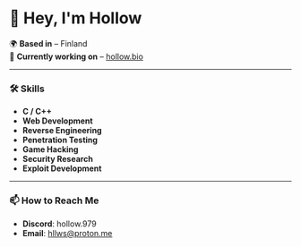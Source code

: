 # 👋 Hey, I'm Hollow

🌍 **Based in** – Finland  
🚀 **Currently working on** – [hollow.bio](https://hollow.bio)

---

### 🛠 Skills
- **C / C++**
- **Web Development**
- **Reverse Engineering**
- **Penetration Testing**
- **Game Hacking**
- **Security Research**
- **Exploit Development**
---

### 📫 How to Reach Me
- **Discord**: hollow.979
- **Email**: [hllws@proton.me](mailto:hllws@proton.me)
